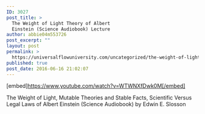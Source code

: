 ```yaml
---
ID: 3027
post_title: >
  The Weight of Light Theory of Albert
  Einstein (Science Audiobook) Lecture
author: abbie04m553726
post_excerpt: ""
layout: post
permalink: >
  https://universalflowuniversity.com/uncategorized/the-weight-of-light-theory-of-albert-einstein-science-audiobook-lecture/
published: true
post_date: 2016-06-16 21:02:07
---
```

[embed]https://www.youtube.com/watch?v=WTWNXfDwk0M[/embed]<br>
<p>The Weight of Light, Mutable Theories and Stable Facts, Scientific Versus Legal Laws of Albert Einstein (Science Audiobook) by Edwin E. Slosson</p>